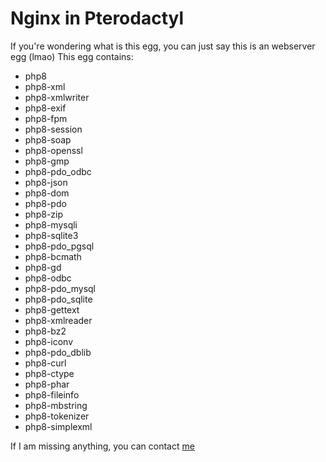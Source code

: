 # Nginx in Pterodactyl
If you're wondering what is this egg, you can just say this is an webserver egg (lmao)
This egg contains:
- php8
- php8-xml
- php8-xmlwriter
- php8-exif
- php8-fpm
- php8-session
- php8-soap
- php8-openssl
- php8-gmp
- php8-pdo_odbc
- php8-json
- php8-dom
- php8-pdo
- php8-zip
- php8-mysqli
- php8-sqlite3
- php8-pdo_pgsql
- php8-bcmath
- php8-gd
- php8-odbc
- php8-pdo_mysql
- php8-pdo_sqlite
- php8-gettext
- php8-xmlreader
- php8-bz2
- php8-iconv
- php8-pdo_dblib
- php8-curl
- php8-ctype
- php8-phar
- php8-fileinfo
- php8-mbstring
- php8-tokenizer
- php8-simplexml


If I am missing anything, you can contact [me](https://discord.com/users/1221820937675210832)
